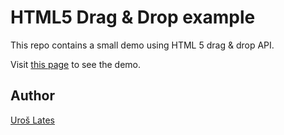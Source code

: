 # HTML5 Drag & Drop example

This repo contains a small demo using HTML 5 drag & drop API.

Visit [this page](http://uroslates.github.com/html5-dnd) to see the demo.


## Author

[Uroš Lates](http://uroslates.com)